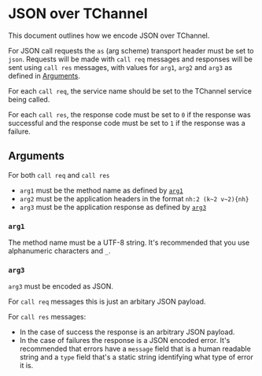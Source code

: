 # JSON over TChannel

This document outlines how we encode JSON over TChannel.

For JSON call requests the `as` (arg scheme) transport header must be set to
`json`. Requests will be made with `call req` messages and responses will be
sent using `call res` messages, with values for `arg1`, `arg2` and `arg3` as
defined in [Arguments][].

For each `call req`, the service name should be set to the TChannel service
being called.

For each `call res`, the response code must be set to `0` if the response was
successful and the response code must be set to `1` if the response was a
failure.

## Arguments

For both `call req` and `call res`

- `arg1` must be the method name as defined by [`arg1`][]
- `arg2` must be the application headers in the format `nh:2 (k~2 v~2){nh}`
- `arg3` must be the application response as defined by [`arg3`][]

### `arg1`

The method name must be a UTF-8 string. It's recommended that you use
alphanumeric characters and `_`.

### `arg3`

`arg3` must be encoded as JSON.

For `call req` messages this is just an arbitary JSON payload.

For `call res` messages:

- In the case of success the response is an arbitrary JSON payload.
- In the case of failures the response is a JSON encoded error. It's
  recommended that errors have a `message` field that is a human readable
  string and a `type` field that's a static string identifying what type of
  error it is.

[Arguments]: #arguments
[`arg1`]: #arg1
[`arg3`]: #arg3
